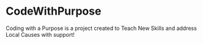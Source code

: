 # CodeWithPurpose
Coding with a Purpose is a project created to Teach New Skills and address Local Causes with support!
